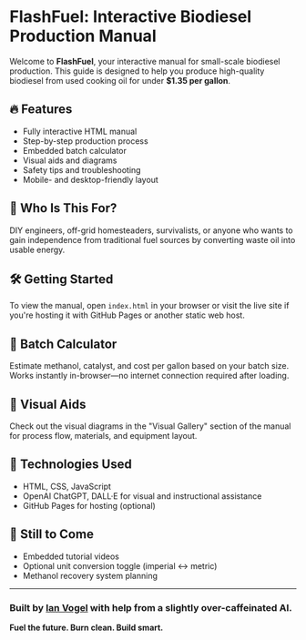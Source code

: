 
# FlashFuel: Interactive Biodiesel Production Manual

Welcome to **FlashFuel**, your interactive manual for small-scale biodiesel production. This guide is designed to help you produce high-quality biodiesel from used cooking oil for under **$1.35 per gallon**.

## 🔥 Features

- Fully interactive HTML manual
- Step-by-step production process
- Embedded batch calculator
- Visual aids and diagrams
- Safety tips and troubleshooting
- Mobile- and desktop-friendly layout

## 🌱 Who Is This For?

DIY engineers, off-grid homesteaders, survivalists, or anyone who wants to gain independence from traditional fuel sources by converting waste oil into usable energy.

## 🛠 Getting Started

To view the manual, open `index.html` in your browser or visit the live site if you're hosting it with GitHub Pages or another static web host.

## 🧪 Batch Calculator

Estimate methanol, catalyst, and cost per gallon based on your batch size. Works instantly in-browser—no internet connection required after loading.

## 📂 Visual Aids

Check out the visual diagrams in the "Visual Gallery" section of the manual for process flow, materials, and equipment layout.

## 🧰 Technologies Used

- HTML, CSS, JavaScript
- OpenAI ChatGPT, DALL·E for visual and instructional assistance
- GitHub Pages for hosting (optional)

## 🚧 Still to Come

- Embedded tutorial videos
- Optional unit conversion toggle (imperial ↔ metric)
- Methanol recovery system planning

---

### Built by [Ian Vogel](https://github.com/ianAvogel) with help from a slightly over-caffeinated AI.

**Fuel the future. Burn clean. Build smart.**
